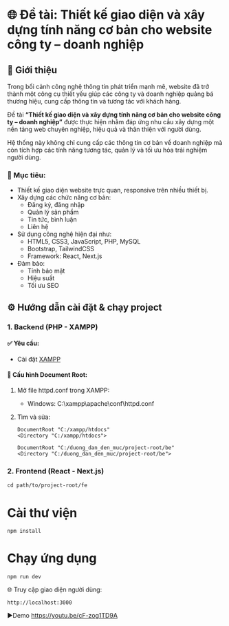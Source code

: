 # 🌐 Đề tài: Thiết kế giao diện và xây dựng tính năng cơ bản cho website công ty – doanh nghiệp

## 📝 Giới thiệu

Trong bối cảnh công nghệ thông tin phát triển mạnh mẽ, website đã trở thành một công cụ thiết yếu giúp các công ty và doanh nghiệp quảng bá thương hiệu, cung cấp thông tin và tương tác với khách hàng.

Đề tài **“Thiết kế giao diện và xây dựng tính năng cơ bản cho website công ty – doanh nghiệp”** được thực hiện nhằm đáp ứng nhu cầu xây dựng một nền tảng web chuyên nghiệp, hiệu quả và thân thiện với người dùng.

Hệ thống này không chỉ cung cấp các thông tin cơ bản về doanh nghiệp mà còn tích hợp các tính năng tương tác, quản lý và tối ưu hóa trải nghiệm người dùng.

### 🎯 Mục tiêu:
- Thiết kế giao diện website trực quan, responsive trên nhiều thiết bị.
- Xây dựng các chức năng cơ bản:
  - Đăng ký, đăng nhập
  - Quản lý sản phẩm
  - Tin tức, bình luận
  - Liên hệ
- Sử dụng công nghệ hiện đại như:
  - HTML5, CSS3, JavaScript, PHP, MySQL
  - Bootstrap, TailwindCSS
  - Framework: React, Next.js
- Đảm bảo:
  - Tính bảo mật
  - Hiệu suất
  - Tối ưu SEO

## ⚙️ Hướng dẫn cài đặt & chạy project

### 1. Backend (PHP - XAMPP)

#### ✅ Yêu cầu:
- Cài đặt [XAMPP](https://www.apachefriends.org/)

#### 🔧 Cấu hình Document Root:
1. Mở file httpd.conf trong XAMPP:
   - Windows: C:\xampp\apache\conf\httpd.conf
2. Tìm và sửa:
   
    ```
    DocumentRoot "C:/xampp/htdocs"
    <Directory "C:/xampp/htdocs">
    ```
    ```
    DocumentRoot "C:/duong_dan_den_muc/project-root/be"
    <Directory "C:/duong_dan_den_muc/project-root/be">
    ```

### 2. Frontend (React - Next.js)
  
    cd path/to/project-root/fe

# Cài thư viện
 
    npm install

# Chạy ứng dụng

    npm run dev

🌐 Truy cập giao diện người dùng:

    http://localhost:3000

▶️Demo
https://youtu.be/cF-zog1TD9A
